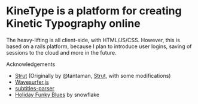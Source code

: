 KineType is a platform for creating Kinetic Typography online
==

The heavy-lifting is all client-side, with HTML/JS/CSS.
However, this is based on a rails platform, because I plan to introduce user logins, saving of sessions to the cloud and more in the future.

Acknowledgements
- [Strut](https://github.com/shirshendu/Strut) (Originally by @tantaman, [Strut](https://github.com/tantaman/Strut), with some modifications)
- [Wavesurfer.js](https://github.com/katspaugh/wavesurfer.js)
- [subtitles-parser](https://github.com/bazh/subtitles-parser)
- [Holiday Funky Blues](http://ccmixter.org/files/snowflake/48516) by snowflake
